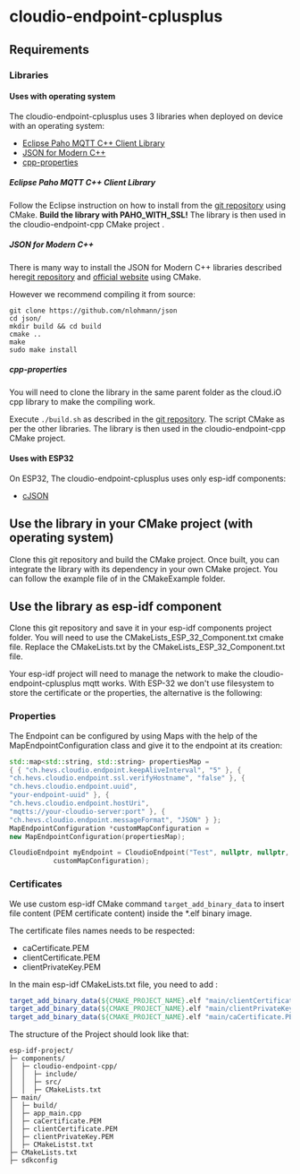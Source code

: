 # cloudio-endpoint-cplusplus

## Requirements

### Libraries

#### Uses with operating system
The cloudio-endpoint-cplusplus uses 3 libraries when deployed on device with an operating system:

- [Eclipse Paho MQTT C++ Client Library](https://github.com/eclipse/paho.mqtt.cpp)
- [JSON for Modern C++](https://github.com/nlohmann/json)
- [cpp-properties](https://github.com/fredyw/cpp-properties/)

##### Eclipse Paho MQTT C++ Client Library

Follow the Eclipse instruction on how to install from the [git repository](https://github.com/eclipse/paho.mqtt.cpp)
using CMake.
**Build the library with PAHO_WITH_SSL!** The library is then used in the cloudio-endpoint-cpp CMake project .

##### JSON for Modern C++

There is many way to install the JSON for Modern C++ libraries described here[git repository](https://github.com/nlohmann/json) and
[official website](https://json.nlohmann.me/integration/CMake/) using CMake.

However we recommend compiling it from source:
```
git clone https://github.com/nlohmann/json
cd json/
mkdir build && cd build
cmake ..
make
sudo make install
```


##### cpp-properties

You will need to clone the library in the same parent folder as the cloud.iO cpp library to make the compiling work.

Execute ```./build.sh``` as described in the [git repository](https://github.com/fredyw/cpp-properties/). The script
CMake as per the other libraries. The library is then used in the cloudio-endpoint-cpp CMake project.

#### Uses with ESP32
On ESP32, The cloudio-endpoint-cplusplus uses only esp-idf components:

- [cJSON](https://github.com/DaveGamble/cJSON)

## Use the library in your CMake project (with operating system)

Clone this git repository and build the CMake project.
Once built, you can integrate the library with its dependency in your own CMake project. You can follow the example file
of in the CMakeExample folder.

## Use the library as esp-idf component
Clone this git repository and save it in your esp-idf components project folder. You will need to use the 
CMakeLists_ESP_32_Component.txt cmake file. Replace the CMakeLists.txt by the CMakeLists_ESP_32_Component.txt file. 

Your esp-idf project will need to manage the network to make the cloudio-endpoint-cplusplus mqtt works. With ESP-32 we 
don't use filesystem to store the certificate or the properties, the alternative is the following:

### Properties
The Endpoint can be configured by using Maps with the help of the MapEndpointConfiguration class and give it to the 
endpoint at its creation:
 ``` c++
std::map<std::string, std::string> propertiesMap =
{ { "ch.hevs.cloudio.endpoint.keepAliveInterval", "5" }, {
"ch.hevs.cloudio.endpoint.ssl.verifyHostname", "false" }, {
"ch.hevs.cloudio.endpoint.uuid",
"your-endpoint-uuid" }, {
"ch.hevs.cloudio.endpoint.hostUri",
"mqtts://your-cloudio-server:port" }, {
"ch.hevs.cloudio.endpoint.messageFormat", "JSON" } };
MapEndpointConfiguration *customMapConfiguration =
new MapEndpointConfiguration(propertiesMap);

CloudioEndpoint myEndpoint = CloudioEndpoint("Test", nullptr, nullptr,
			customMapConfiguration);
```

### Certificates

We use custom esp-idf CMake command ```target_add_binary_data``` to insert file content (PEM certificate content) inside 
the *.elf binary image.

The certificate files names needs to be respected:
- caCertificate.PEM
- clientCertificate.PEM
- clientPrivateKey.PEM

In the main esp-idf CMakeLists.txt file, you need to add :
```cmake
target_add_binary_data(${CMAKE_PROJECT_NAME}.elf "main/clientCertificate.PEM" TEXT)
target_add_binary_data(${CMAKE_PROJECT_NAME}.elf "main/clientPrivateKey.PEM" TEXT)
target_add_binary_data(${CMAKE_PROJECT_NAME}.elf "main/caCertificate.PEM" TEXT)
```
The structure of the Project should look like that:
```
esp-idf-project/
├─ components/
│  ├─ cloudio-endpoint-cpp/
│  │  ├─ include/
│  │  ├─ src/
│  │  ├─ CMakeLists.txt
├─ main/
│  ├─ build/
│  ├─ app_main.cpp
│  ├─ caCertificate.PEM
│  ├─ clientCertificate.PEM
│  ├─ clientPrivateKey.PEM
│  ├─ CMakeListst.txt
├─ CMakeLists.txt
├─ sdkconfig
```